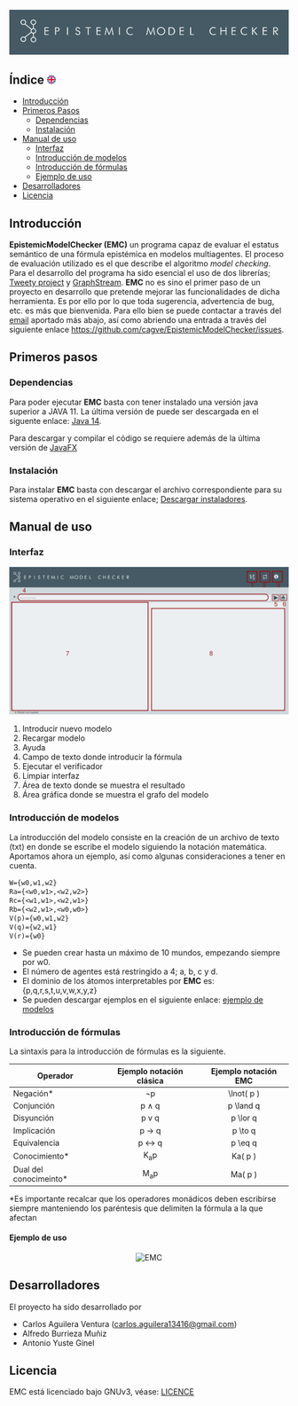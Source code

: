 <p align="center">
  <img src="readme/banner.png" alt="EMC">
</p>

## Índice <a href="README.md"><img src="readme/uk.png" alt="English"></a> 

* [Introducción](#introduction)
* [Primeros Pasos](#primeros)
	* [Dependencias](#dependencias)
	 * [Instalación](#install)
 * [Manual de uso](#manual)
	  * [Interfaz](#interfaz)
	  * [Introducción de modelos](#modelo)
	  * [Introducción de fórmulas](#formula)
    * [Ejemplo de uso](#ejemplo)
* [Desarrolladores](#community)
* [Licencia](#licence)

## Introducción <a name="introduction"></a>
**EpistemicModelChecker (EMC)** un programa capaz de evaluar el
estatus semántico de una fórmula epistémica en modelos multiagentes. El proceso de evaluación utilizado es el que describe el algoritmo *model checking*. Para el desarrollo del 
programa ha sido esencial el uso de dos librerías; [Tweety project](https://tweetyproject.org/) y [GraphStream](http://graphstream-project.org/). **EMC** no es sino el
primer paso de un proyecto en desarrollo que pretende mejorar las funcionalidades de dicha herramienta. Es por ello por lo que toda sugerencia, advertencia de bug, etc. es más que 
bienvenida. Para ello bien se puede contactar a través del [email](#mail) aportado más abajo, así como abriendo una entrada a través del siguiente enlace https://github.com/cagve/EpistemicModelChecker/issues.


## Primeros pasos <a name="primeros"></a>
### Dependencias <a name="dependencias"></a>
Para poder ejecutar **EMC** basta con tener instalado una versión java superior a JAVA 11. La última versión de puede ser descargada en el siguente enlace: [Java 14](https://www.oracle.com/java/technologies/javase/jdk14-archive-downloads.html). 

Para descargar y compilar el código se requiere además de la última versión de [JavaFX](https://gluonhq.com/products/javafx/)

### Instalación<a name="install"></a>

Para instalar **EMC** basta con descargar el archivo correspondiente para su sistema operativo en el siguiente enlace; [Descargar instaladores](https://github.com/cagve/EpistemicModelChecker/releases/tag/v1).


## Manual de uso <a name="manual"></a>
### Interfaz <a name="interfaz"></a>
<p align="center">
  <img src="readme/interfaz.png" alt="EMC">
</p>

 1. Introducir nuevo modelo
 2. Recargar modelo
 3. Ayuda
 4. Campo de texto donde introducir la fórmula
 5. Ejecutar el verificador
 6. Limpiar interfaz
 7. Área de texto donde se muestra el resultado
 8. Área gráfica donde se muestra el grafo del modelo

### Introducción de modelos <a name="modelo"></a>
La introducción del modelo consiste en la creación de un archivo de texto (txt) en donde se escribe el modelo siguiendo la notación matemática. Aportamos ahora un ejemplo, así como algunas consideraciones a tener en cuenta. 
```
W={w0,w1,w2}
Ra={<w0,w1>,<w2,w2>}
Rc={<w1,w1>,<w2,w1>}
Rb={<w2,w1>,<w0,w0>}
V(p)={w0,w1,w2}
V(q)={w2,w1}
V(r)={w0}
```
* Se pueden crear hasta un máximo de 10 mundos, empezando siempre por w0.
* El número de agentes está restringido a 4; a, b, c y d.
* El dominio de los átomos interpretables por **EMC** es: {p,q,r,s,t,u,v,w,x,y,z}
* Se pueden descargar ejemplos en el siguiente enlace: [ejemplo de modelos](https://github.com/cagve/EpistemicModelChecker/releases/tag/v1) 

### Introducción de fórmulas <a name="formula"></a>
La sintaxis para la introducción de fórmulas es la siguiente. 

| Operador     | Ejemplo notación  clásica  | Ejemplo notación EMC 
 ------------- |:-------------:| :-------------:|
 |Negación* | ¬p | \lnot( p )    
| Conjunción   |  p ∧ q | p \land q |
| Disyunción     | p v q       |   p \lor q |
| Implicación | p → q     |  p \to q |
| Equivalencia | p ↔ q | p \eq q |
| Conocimiento* | K<sub>a</sub>p | Ka( p )|
| Dual del conocimeinto*|  M<sub>a</sub>p | Ma( p ) |

*Es importante recalcar que los operadores monádicos deben escribirse siempre manteniendo los paréntesis que delimiten la fórmula a la que afectan

#### Ejemplo de uso
<p align="center">
  <img src="readme/corte.gif" alt="EMC">
</p>

## Desarrolladores <a name="community"></a>
El proyecto ha sido desarrollado por 
* Carlos Aguilera Ventura (carlos.aguilera13416@gmail.com)<a name="mail"></a>
* Alfredo Burrieza Muñiz
* Antonio Yuste Ginel
## Licencia <a name="licence"></a>
EMC está licenciado bajo GNUv3, véase: [LICENCE](https://github.com/CaAgVe/EpistemicModelChecker/blob/Release_1.01/licence) 
